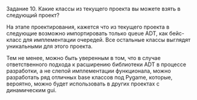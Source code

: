 Задание 10.
Какие классы из текущего проекта вы можете взять в следующий проект?

На этапе проектирования, кажется что из текущего проекта в следующие возможно импортировать только queue ADT, как бейс-класс для имплементации очередей. Все остальные классы выглядят уникальными для этого проекта.

Тем не менее, можно быть уверенным в том, что в случае ответственного подхода к расширению библиотеки ADT в процессе разработки, а не слепой имплементации функционала, можно разработать ряд отличных base классов под Pygame, которые, вероятно, можно будет использовать в других проектах с динамическим gui.